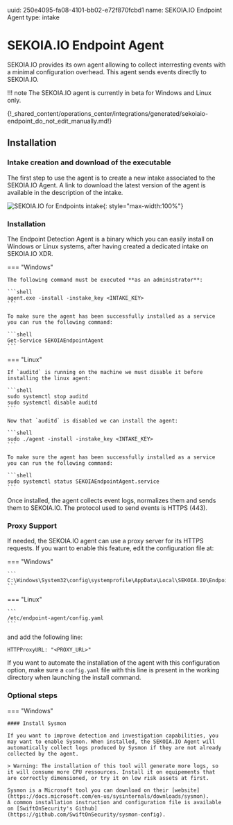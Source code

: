 uuid: 250e4095-fa08-4101-bb02-e72f870fcbd1
name: SEKOIA.IO Endpoint Agent
type: intake

# SEKOIA.IO Endpoint Agent

SEKOIA.IO provides its own agent allowing to collect interresting events with a minimal configuration overhead. This agent sends events directly to SEKOIA.IO.

!!! note
    The SEKOIA.IO agent is currently in beta for Windows and Linux only.

{!_shared_content/operations_center/integrations/generated/sekoiaio-endpoint_do_not_edit_manually.md!}

## Installation

### Intake creation and download of the executable

The first step to use the agent is to create a new intake associated to the SEKOIA.IO Agent.
A link to download the latest version of the agent is available in the description of the intake.

![SEKOIA.IO for Endpoints intake](/assets/operation_center/data_collection/ingestion_methods/agent/sekoiaio_for_endpoints.png){: style="max-width:100%"}

### Installation

The Endpoint Detection Agent is a binary which you can easily install on Windows or Linux systems, after having created a dedicated intake on SEKOIA.IO XDR.

=== "Windows"

    The following command must be executed **as an administrator**:

    ```shell
    agent.exe -install -instake_key <INTAKE_KEY>
    ```

    To make sure the agent has been successfully installed as a service you can run the following command:

    ```shell
    Get-Service SEKOIAEndpointAgent
    ```

=== "Linux"

    If `auditd` is running on the machine we must disable it before installing the linux agent:

    ```shell
    sudo systemctl stop auditd
    sudo systemctl disable auditd
    ```

    Now that `auditd` is disabled we can install the agent:

    ```shell
    sudo ./agent -install -instake_key <INTAKE_KEY>
    ```

    To make sure the agent has been successfully installed as a service you can run the following command:

    ```shell
    sudo systemctl status SEKOIAEndpointAgent.service
    ```

 Once installed, the agent collects event logs, normalizes them and sends them to SEKOIA.IO. The protocol used to send events is HTTPS (443).

### Proxy Support

If needed, the SEKOIA.IO agent can use a proxy server for its HTTPS requests. If you want to enable this feature, edit
the configuration file at:

=== "Windows"

    ```
    C:\Windows\System32\config\systemprofile\AppData\Local\SEKOIA.IO\EndpointAgent\config.yaml
    ```

=== "Linux"

    ```
    /etc/endpoint-agent/config.yaml
    ```

and add the following line:
```
HTTPProxyURL: "<PROXY_URL>"
```

If you want to automate the installation of the agent with this configuration option, make sure a `config.yaml` file with this line is present in the working directory when launching the install command.

### Optional steps

=== "Windows"

    #### Install Sysmon

    If you want to improve detection and investigation capabilities, you may want to enable Sysmon. When installed, the SEKOIA.IO Agent will automatically collect logs produced by Sysmon if they are not already collected by the agent.

    > Warning: The installation of this tool will generate more logs, so it will consume more CPU ressources. Install it on equipements that are correctly dimensioned, or try it on low risk assets at first.

    Sysmon is a Microsoft tool you can download on their [website](https://docs.microsoft.com/en-us/sysinternals/downloads/sysmon).
    A common installation instruction and configuration file is available on [SwiftOnSecurity's Github](https://github.com/SwiftOnSecurity/sysmon-config).
